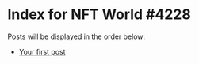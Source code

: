 # Index for NFT World #4228
Posts will be displayed in the order below:

- [Your first post](./001-first.md)

